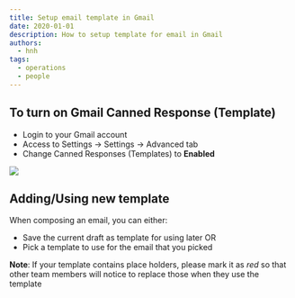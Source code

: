 ```yaml
---
title: Setup email template in Gmail
date: 2020-01-01
description: How to setup template for email in Gmail
authors:
  - hnh
tags:
  - operations
  - people
---
```


## To turn on Gmail Canned Response (Template)
- Login to your Gmail account
- Access to Settings -> Settings -> Advanced tab
- Change Canned Responses (Templates) to **Enabled**

![](setup-email-template.webp)

## Adding/Using new template
When composing an email, you can either:
- Save the current draft as template for using later OR
- Pick a template to use for the email that you picked

**Note**: If your template contains place holders, please mark it as *red* so that other team members will notice to replace those when they use the template
